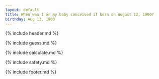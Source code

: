 ```yaml
---
layout: default
title: When was I or my baby conceived if born on August 12, 1900?
birthday: Aug 12, 1900
---
```


{% include header.md %}

{% include guess.md %}

{% include calculate.md %}

{% include safety.md %}

{% include footer.md %}



